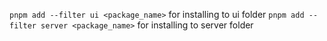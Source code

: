 `pnpm add --filter ui <package_name>` for installing to ui folder
`pnpm add --filter server <package_name>` for installing to server folder
